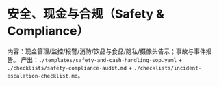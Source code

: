 # 安全、现金与合规（Safety & Compliance）

内容：现金管理/监控/报警/消防/饮品与食品/隐私/摄像头告示；事故与事件报告。
产出：`./templates/safety-and-cash-handling-sop.yaml` + `./checklists/safety-compliance-audit.md` + `./checklists/incident-escalation-checklist.md`。
